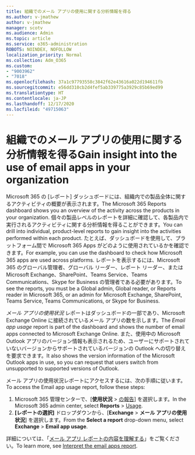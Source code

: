 ```yaml
---
title: 組織でのメール アプリの使用に関する分析情報を得る
ms.author: v-jmathew
author: v-jmathew
manager: scotv
ms.audience: Admin
ms.topic: article
ms.service: o365-administration
ROBOTS: NOINDEX, NOFOLLOW
localization_priority: Normal
ms.collection: Adm_O365
ms.custom:
- "9003962"
- "7018"
ms.openlocfilehash: 37a1c97793558c3842f62e43616a022d194611fb
ms.sourcegitcommit: e56dd310cb2d4fef5ab339775a3929c85b69ed99
ms.translationtype: HT
ms.contentlocale: ja-JP
ms.lasthandoff: 12/17/2020
ms.locfileid: "49715063"
---
```

# <a name="gain-insight-into-the-use-of-email-apps-in-your-organization"></a><span data-ttu-id="02fb4-102">組織でのメール アプリの使用に関する分析情報を得る</span><span class="sxs-lookup"><span data-stu-id="02fb4-102">Gain insight into the use of email apps in your organization</span></span>

<span data-ttu-id="02fb4-103">Microsoft 365 の [レポート] ダッシュボードには、組織内での製品全体に関するアクティビティの概要が表示されます。</span><span class="sxs-lookup"><span data-stu-id="02fb4-103">The Microsoft 365 Reports dashboard shows you an overview of the activity across the products in your organization.</span></span> <span data-ttu-id="02fb4-104">個々の製品レベルのレポートを詳細に確認して、各製品内で実行されるアクティビティに関する分析情報を得ることができます。</span><span class="sxs-lookup"><span data-stu-id="02fb4-104">You can drill into individual, product-level reports to gain insight into the activities performed within each product.</span></span> <span data-ttu-id="02fb4-105">たとえば、ダッシュボードを使用して、プラットフォーム間で Microsoft 365 Apps がどのように使用されているかを確認できます。</span><span class="sxs-lookup"><span data-stu-id="02fb4-105">For example, you can use the dashboard to check how Microsoft 365 apps are used across platforms.</span></span> <span data-ttu-id="02fb4-106">レポートを表示するには、Microsoft 365 のグローバル管理者、グローバル リーダー、レポート リーダー、または Microsoft Exchange、SharePoint、Teams Service、Teams Communications、Skype for Business の管理者である必要があります。</span><span class="sxs-lookup"><span data-stu-id="02fb4-106">To see the reports, you must be a Global admin, Global reader, or Reports reader in Microsoft 365, or an admin for Microsoft Exchange, SharePoint, Teams Service, Teams Communications, or Skype for Business.</span></span>

<span data-ttu-id="02fb4-107">*メール アプリの使用状況* レポートはダッシュボードの一部であり、Microsoft Exchange Online に接続されているメール アプリの数を示します。</span><span class="sxs-lookup"><span data-stu-id="02fb4-107">The *Email app usage* report is part of the dashboard and shows the number of email apps connected to Microsoft Exchange Online.</span></span> <span data-ttu-id="02fb4-108">また、使用中の Microsoft Outlook アプリのバージョン情報も表示されるため、ユーザーにサポートされていないバージョンからサポートされているバージョンの Outlook への切り替えを要求できます。</span><span class="sxs-lookup"><span data-stu-id="02fb4-108">It also shows the version information of the Microsoft Outlook apps in use, so you can request that users switch from unsupported to supported versions of Outlook.</span></span>

<span data-ttu-id="02fb4-109">メール アプリの使用状況レポートにアクセスするには、次の手順に従います。</span><span class="sxs-lookup"><span data-stu-id="02fb4-109">To access the Email app usage report, follow these steps:</span></span>

1. <span data-ttu-id="02fb4-110">Microsoft 365 管理センターで、[**使用状況** > [の報告](https://go.microsoft.com/fwlink/?linkid=2140342)] を選択します。</span><span class="sxs-lookup"><span data-stu-id="02fb4-110">In the Microsoft 365 admin center, select **Reports** > [Usage](https://go.microsoft.com/fwlink/?linkid=2140342).</span></span>
2. <span data-ttu-id="02fb4-111">**[レポートの選択]** ドロップダウンから、[**Exchange** > **メール アプリの使用状況**] を選択します。</span><span class="sxs-lookup"><span data-stu-id="02fb4-111">From the **Select a report** drop-down menu, select **Exchange** > **Email app usage**.</span></span>

<span data-ttu-id="02fb4-112">詳細については、「[メール アプリ レポートの内容を理解する](https://go.microsoft.com/fwlink/?linkid=2140508)」をご覧ください。</span><span class="sxs-lookup"><span data-stu-id="02fb4-112">To learn more, see [Interpret the email apps report](https://go.microsoft.com/fwlink/?linkid=2140508).</span></span>
